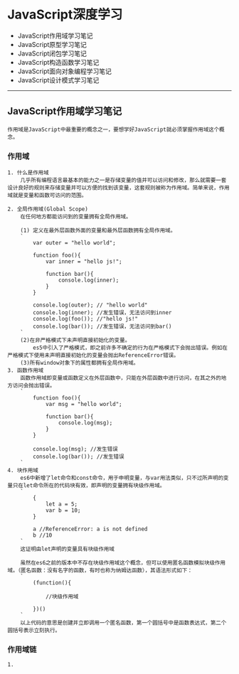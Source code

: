 # JavaScript深度学习
* JavaScript作用域学习笔记
* JavaScript原型学习笔记
* JavaScript闭包学习笔记
* JavaScript构造函数学习笔记
* JavaScript面向对象编程学习笔记
* JavaScript设计模式学习笔记
***
## JavaScript作用域学习笔记
	作用域是JavaScript中最重要的概念之一，要想学好JavaScript就必须掌握作用域这个概念。
	
### 作用域
	1. 什么是作用域
		几乎所有编程语言最基本的能力之一是存储变量的值并可以访问和修改，那么就需要一套设计良好的规则来存储变量并可以方便的找到该变量，这套规则被称为作用域。简单来说，作用域就是变量和函数可访问的范围。
		
	2. 全局作用域(Global Scope)
		在任何地方都能访问到的变量拥有全局作用域。
		
		(1) 定义在最外层函数外面的变量和最外层函数拥有全局作用域。
	 	`
	 		var outer = "hello world"; 
	 		
	 		function foo(){
	 			var inner = "hello js!";
				
				function bar(){
					console.log(inner); 
				}				
	 		}
	 		
	 		console.log(outer); // "hello world"
	 		console.log(inner); //发生错误，无法访问到inner
	 		console.log(foo()); //"hello js!"
	 		console.log(bar()); //发生错误，无法访问到bar()
	 	` 
	 	(2)在非严格模式下未声明直接初始化的变量。
	 		es5中引入了严格模式，即之前许多不确定的行为在严格模式下会抛出错误。例如在严格模式下使用未声明直接初始化的变量会抛出ReferenceError错误。
	 	(3)所有window对象下的属性都拥有全局作用域。
	3. 函数作用域
		函数作用域即变量或函数定义在外层函数中，只能在外层函数中进行访问，在其之外的地方访问会抛出错误。
		`
			function foo(){
				var msg = "hello world"; 
				
				function bar(){
					console.log(msg); 
				}
			}
			
			console.log(msg); //发生错误
			console.log(bar()); //发生错误
		`
	4. 块作用域
		es6中新增了let命令和const命令，用于申明变量，与var用法类似，只不过所声明的变量只在let命令所在的代码块有效，即声明的变量拥有块级作用域。
		`
			{
				let a = 5; 
				var b = 10; 
			}
			
			a //ReferenceError: a is not defined
			b //10		
		`
		这证明由let声明的变量具有块级作用域
		
		虽然在es6之前的版本中不存在块级作用域这个概念，但可以使用匿名函数模拟块级作用域。（匿名函数：没有名字的函数，有时也称为纳姆达函数），其语法形式如下：
		`
			(function(){
			
				//块级作用域
				
			})()
		`
		以上代码的意思是创建并立即调用一个匿名函数，第一个圆括号中是函数表达式，第二个圆括号表示立刻执行。
		
### 作用域链
	1.  